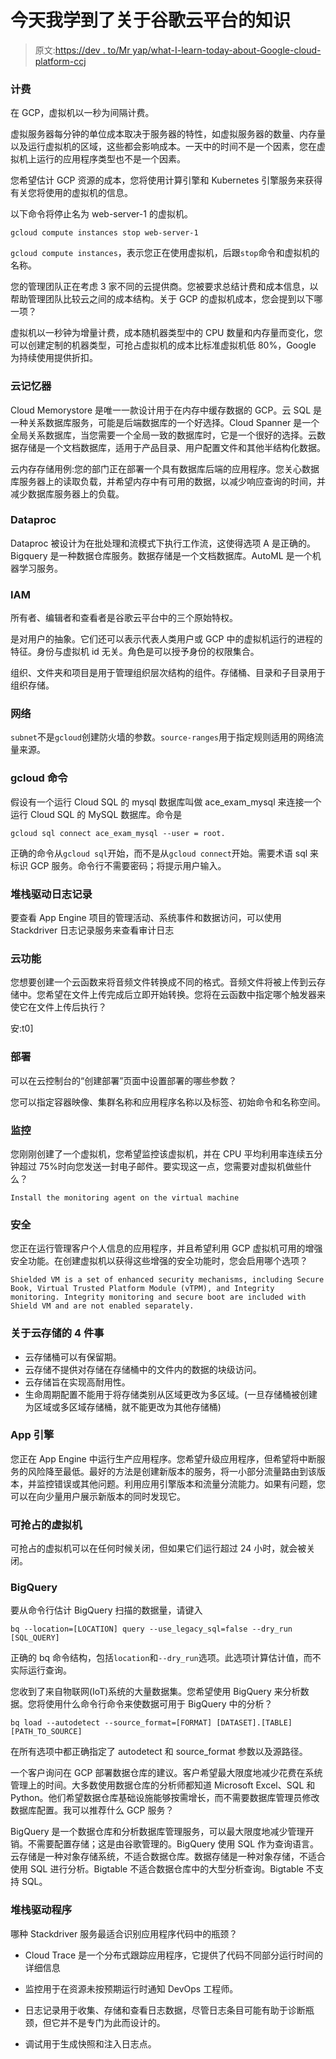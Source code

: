 # 今天我学到了关于谷歌云平台的知识

> 原文:[https://dev . to/Mr yap/what-I-learn-today-about-Google-cloud-platform-ccj](https://dev.to/mryap/what-i-learnt-today-about-google-cloud-platform-ccj)

### [](#billing)计费

在 GCP，虚拟机以一秒为间隔计费。

虚拟服务器每分钟的单位成本取决于服务器的特性，如虚拟服务器的数量、内存量以及运行虚拟机的区域，这些都会影响成本。一天中的时间不是一个因素，您在虚拟机上运行的应用程序类型也不是一个因素。

您希望估计 GCP 资源的成本，您将使用计算引擎和 Kubernetes 引擎服务来获得有关您将使用的虚拟机的信息。

以下命令将停止名为 web-server-1 的虚拟机。

```
gcloud compute instances stop web-server-1 
```

`gcloud compute instances`，表示您正在使用虚拟机，后跟`stop`命令和虚拟机的名称。

您的管理团队正在考虑 3 家不同的云提供商。您被要求总结计费和成本信息，以帮助管理团队比较云之间的成本结构。关于 GCP 的虚拟机成本，您会提到以下哪一项？

虚拟机以一秒钟为增量计费，成本随机器类型中的 CPU 数量和内存量而变化，您可以创建定制的机器类型，可抢占虚拟机的成本比标准虚拟机低 80%，Google 为持续使用提供折扣。

### [](#cloud-memorystore)云记忆器

Cloud Memorystore 是唯一一款设计用于在内存中缓存数据的 GCP。云 SQL 是一种关系数据库服务，可能是后端数据库的一个好选择。Cloud Spanner 是一个全局关系数据库，当您需要一个全局一致的数据库时，它是一个很好的选择。云数据存储是一个文档数据库，适用于产品目录、用户配置文件和其他半结构化数据。

云内存存储用例:您的部门正在部署一个具有数据库后端的应用程序。您关心数据库服务器上的读取负载，并希望内存中有可用的数据，以减少响应查询的时间，并减少数据库服务器上的负载。

### [](#dataproc)Dataproc

Dataproc 被设计为在批处理和流模式下执行工作流，这使得选项 A 是正确的。Bigquery 是一种数据仓库服务。数据存储是一个文档数据库。AutoML 是一个机器学习服务。

### [](#iam)IAM

所有者、编辑者和查看者是谷歌云平台中的三个原始特权。

是对用户的抽象。它们还可以表示代表人类用户或 GCP 中的虚拟机运行的进程的特征。身份与虚拟机 id 无关。角色是可以授予身份的权限集合。

组织、文件夹和项目是用于管理组织层次结构的组件。存储桶、目录和子目录用于组织存储。

### [](#network)网络

`subnet`不是`gcloud`创建防火墙的参数。`source-ranges`用于指定规则适用的网络流量来源。

### [](#gcloud-command)gcloud 命令

假设有一个运行 Cloud SQL 的 mysql 数据库叫做 ace_exam_mysql 来连接一个运行 Cloud SQL 的 MySQL 数据库。命令是

```
gcloud sql connect ace_exam_mysql --user = root. 
```

正确的命令从`gcloud sql`开始，而不是从`gcloud connect`开始。需要术语 sql 来标识 GCP 服务。命令行不需要密码；将提示用户输入。

### [](#stackdriver-logging)堆栈驱动日志记录

要查看 App Engine 项目的管理活动、系统事件和数据访问，可以使用 Stackdriver 日志记录服务来查看审计日志

### [](#cloud-function)云功能

您想要创建一个云函数来将音频文件转换成不同的格式。音频文件将被上传到云存储中。您希望在文件上传完成后立即开始转换。您将在云函数中指定哪个触发器来使它在文件上传后执行？

安:t0]

### [](#deployment)部署

可以在云控制台的“创建部署”页面中设置部署的哪些参数？

您可以指定容器映像、集群名称和应用程序名称以及标签、初始命令和名称空间。

### [](#monitoring)监控

您刚刚创建了一个虚拟机，您希望监控该虚拟机，并在 CPU 平均利用率连续五分钟超过 75%时向您发送一封电子邮件。要实现这一点，您需要对虚拟机做些什么？

```
Install the monitoring agent on the virtual machine 
```

### [](#security)安全

您正在运行管理客户个人信息的应用程序，并且希望利用 GCP 虚拟机可用的增强安全功能。在创建虚拟机以获得这些增强的安全功能时，您会启用哪个选项？

```
Shielded VM is a set of enhanced security mechanisms, including Secure Book, Virtual Trusted Platform Module (vTPM), and Integrity monitoring. Integrity monitoring and secure boot are included with Shield VM and are not enabled separately. 
```

### [](#4-things-about-cloud-storage)关于云存储的 4 件事

*   云存储桶可以有保留期。
*   云存储不提供对存储在存储桶中的文件内的数据的块级访问。
*   云存储旨在实现高耐用性。
*   生命周期配置不能用于将存储类别从区域更改为多区域。(一旦存储桶被创建为区域或多区域存储桶，就不能更改为其他存储桶)

### [](#app-engine)App 引擎

您正在 App Engine 中运行生产应用程序。您希望升级应用程序，但希望将中断服务的风险降至最低。最好的方法是创建新版本的服务，将一小部分流量路由到该版本，并监控错误或其他问题。利用应用引擎版本和流量分流能力。如果有问题，您可以在向少量用户展示新版本的同时发现它。

### [](#preemptible-virtual-machine)可抢占的虚拟机

可抢占的虚拟机可以在任何时候关闭，但如果它们运行超过 24 小时，就会被关闭。

### [](#bigquery)BigQuery

要从命令行估计 BigQuery 扫描的数据量，请键入

```
bq --location=[LOCATION] query --use_legacy_sql=false --dry_run [SQL_QUERY] 
```

正确的 bq 命令结构，包括`location`和`--dry_run`选项。此选项计算估计值，而不实际运行查询。

您收到了来自物联网(IoT)系统的大量数据集。您希望使用 BigQuery 来分析数据。您将使用什么命令行命令来使数据可用于 BigQuery 中的分析？

```
bq load --autodetect --source_format=[FORMAT] [DATASET].[TABLE] [PATH_TO_SOURCE] 
```

在所有选项中都正确指定了 autodetect 和 source_format 参数以及源路径。

一个客户询问在 GCP 部署数据仓库的建议。客户希望最大限度地减少花费在系统管理上的时间。大多数使用数据仓库的分析师都知道 Microsoft Excel、SQL 和 Python。他们希望数据仓库基础设施能够按需增长，而不需要数据库管理员修改数据库配置。我可以推荐什么 GCP 服务？

BigQuery 是一个数据仓库和分析数据库管理服务，可以最大限度地减少管理开销。不需要配置存储；这是由谷歌管理的。BigQuery 使用 SQL 作为查询语言。云存储是一种对象存储系统，不适合数据仓库。数据存储是一种对象存储，不适合使用 SQL 进行分析。Bigtable 不适合数据仓库中的大型分析查询。Bigtable 不支持 SQL。

### [](#stackdriver)堆栈驱动程序

哪种 Stackdriver 服务最适合识别应用程序代码中的瓶颈？

*   Cloud Trace 是一个分布式跟踪应用程序，它提供了代码不同部分运行时间的详细信息

*   监控用于在资源未按预期运行时通知 DevOps 工程师。

*   日志记录用于收集、存储和查看日志数据，尽管日志条目可能有助于诊断瓶颈，但它并不是专门为此而设计的。

*   调试用于生成快照和注入日志点。
